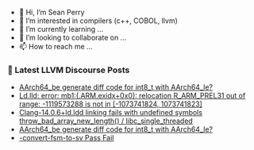 - 👋 Hi, I’m Sean Perry
- 👀 I’m interested in compilers (c++, COBOL, llvm)
- 🌱 I’m currently learning ...
- 💞️ I’m looking to collaborate on ...
- 📫 How to reach me ...

<!---
s66perry/s66perry is a ✨ special ✨ repository because its `README.md` (this file) appears on your GitHub profile.
You can click the Preview link to take a look at your changes.
--->
### 📕 Latest LLVM Discourse Posts

<!-- DISCOURSE-LLVM:START -->
- [AArch64_be generate diff code for int8_t with AArch64_le?](https://discourse.llvm.org/t/aarch64-be-generate-diff-code-for-int8-t-with-aarch64-le/72309#post_9)
- [Ld.lld: error: mb1:&lpar;.ARM.exidx+0x0&rpar;: relocation R_ARM_PREL31 out of range: -1119573288 is not in [-1073741824, 1073741823]](https://discourse.llvm.org/t/ld-lld-error-mb1-arm-exidx-0x0-relocation-r-arm-prel31-out-of-range-1119573288-is-not-in-1073741824-1073741823/72320#post_1)
- [Clang-14.0.6+ld.ldd linking fails with undefined symbols throw_bad_array_new_length&lpar;&rpar; / libc_single_threaded](https://discourse.llvm.org/t/clang-14-0-6-ld-ldd-linking-fails-with-undefined-symbols-throw-bad-array-new-length-libc-single-threaded/72223#post_3)
- [AArch64_be generate diff code for int8_t with AArch64_le?](https://discourse.llvm.org/t/aarch64-be-generate-diff-code-for-int8-t-with-aarch64-le/72309#post_8)
- [-convert-fsm-to-sv Pass Fail](https://discourse.llvm.org/t/convert-fsm-to-sv-pass-fail/72318#post_1)
<!-- DISCOURSE-LLVM:END -->

